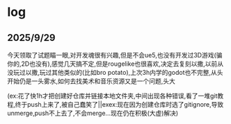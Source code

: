 # log
## 2025/9/29
今天领取了试题瞄一眼,对开发魂很有兴趣,但是不会ue5,也没有开发过3D游戏(骗你的,2D也没有),感觉几天搞不定,但是rougelike也很喜欢,决定去复刻以撒,以前从没玩过以撒,玩过其他类似的(比如bro potato),上次3h内学的godot也不完整,从头开始仍是一头雾水,如何去找美术和音乐资源又是一个问题,头大

(ex:花了快1h才把创建好仓库并链接本地文件夹,中间出现各种错误,看了一堆git教程,终于push上来了,被自己蠢笑了||exex:现在因为创建仓库时选了gitignore,导致unmerge,push不上去了,不会merge...现在仍在积极(大虚)解决)
